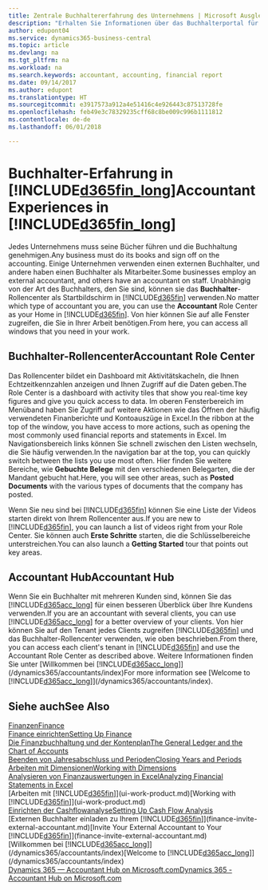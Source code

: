 ```yaml
---
title: Zentrale Buchhaltererfahrung des Unternehmens | Microsoft Ausgleich.
description: "Erhalten Sie Informationen über das Buchhalterportal für  Business Central. und das Buchhalterrollencenter, das interne und externe Buchhalter im Kundenunternehmen unterstützt."
author: edupont04
ms.service: dynamics365-business-central
ms.topic: article
ms.devlang: na
ms.tgt_pltfrm: na
ms.workload: na
ms.search.keywords: accountant, accounting, financial report
ms.date: 09/14/2017
ms.author: edupont
ms.translationtype: HT
ms.sourcegitcommit: e3917573a912a4e51416c4e926443c87513728fe
ms.openlocfilehash: feb49e3c78329235cff68c8be009c996b1111812
ms.contentlocale: de-de
ms.lasthandoff: 06/01/2018

---
```

# <a name="accountant-experiences-in-included365finlongincludesd365finlongmdmd"></a><span data-ttu-id="9f325-103">Buchhalter-Erfahrung in [!INCLUDE[d365fin_long](includes/d365fin_long_md.md)]</span><span class="sxs-lookup"><span data-stu-id="9f325-103">Accountant Experiences in [!INCLUDE[d365fin_long](includes/d365fin_long_md.md)]</span></span>
<span data-ttu-id="9f325-104">Jedes Unternehmens muss seine Bücher führen und die Buchhaltung genehmigen.</span><span class="sxs-lookup"><span data-stu-id="9f325-104">Any business must do its books and sign off on the accounting.</span></span> <span data-ttu-id="9f325-105">Einige Unternehmen verwenden einen externen Buchhalter, und andere haben einen Buchhalter als Mitarbeiter.</span><span class="sxs-lookup"><span data-stu-id="9f325-105">Some businesses employ an external accountant, and others have an accountant on staff.</span></span> <span data-ttu-id="9f325-106">Unabhängig von der Art des Buchhalters, den Sie sind, können sie das **Buchhalter**-Rollencenter als Startbildschirm in [!INCLUDE[d365fin](includes/d365fin_md.md)] verwenden.</span><span class="sxs-lookup"><span data-stu-id="9f325-106">No matter which type of accountant you are, you can use the **Accountant** Role Center as your Home in [!INCLUDE[d365fin](includes/d365fin_md.md)].</span></span> <span data-ttu-id="9f325-107">Von hier können Sie auf alle Fenster zugreifen, die Sie in Ihrer Arbeit benötigen.</span><span class="sxs-lookup"><span data-stu-id="9f325-107">From here, you can access all windows that you need in your work.</span></span>  

## <a name="accountant-role-center"></a><span data-ttu-id="9f325-108">Buchhalter-Rollencenter</span><span class="sxs-lookup"><span data-stu-id="9f325-108">Accountant Role Center</span></span>
<span data-ttu-id="9f325-109">Das Rollencenter bildet ein Dashboard mit Aktivitätskacheln, die Ihnen Echtzeitkennzahlen anzeigen und Ihnen Zugriff auf die Daten geben.</span><span class="sxs-lookup"><span data-stu-id="9f325-109">The Role Center is a dashboard with activity tiles that show you real-time key figures and give you quick access to data.</span></span> <span data-ttu-id="9f325-110">Im oberen Fensterbereich im Menüband haben Sie Zugriff auf weitere Aktionen wie das Öffnen der häufig verwendeten Finanberichte und Kontoauszüge in Excel.</span><span class="sxs-lookup"><span data-stu-id="9f325-110">In the ribbon at the top of the window, you have access to more actions, such as opening the most commonly used financial reports and statements in Excel.</span></span> <span data-ttu-id="9f325-111">Im Navigationsbereich links können Sie schnell zwischen den Listen wechseln, die Sie häufig verwenden.</span><span class="sxs-lookup"><span data-stu-id="9f325-111">In the navigation bar at the top, you can quickly switch between the lists you use most often.</span></span> <span data-ttu-id="9f325-112">Hier finden Sie weitere Bereiche, wie **Gebuchte Belege** mit den verschiedenen Belegarten, die der Mandant gebucht hat.</span><span class="sxs-lookup"><span data-stu-id="9f325-112">Here, you will see other areas, such as **Posted Documents** with the various types of documents that the company has posted.</span></span>  

<span data-ttu-id="9f325-113">Wenn Sie neu sind bei [!INCLUDE[d365fin](includes/d365fin_md.md)] können Sie eine Liste der Videos starten direkt von Ihrem Rollencenter aus.</span><span class="sxs-lookup"><span data-stu-id="9f325-113">If you are new to [!INCLUDE[d365fin](includes/d365fin_md.md)], you can launch a list of videos right from your Role Center.</span></span> <span data-ttu-id="9f325-114">Sie können auch **Erste Schritte** starten, die die Schlüsselbereiche unterstreichen.</span><span class="sxs-lookup"><span data-stu-id="9f325-114">You can also launch a **Getting Started** tour that points out key areas.</span></span>  

## <a name="accountant-hub"></a><span data-ttu-id="9f325-115">Accountant Hub</span><span class="sxs-lookup"><span data-stu-id="9f325-115">Accountant Hub</span></span>
<span data-ttu-id="9f325-116">Wenn Sie ein Buchhalter mit mehreren Kunden sind, können Sie das [!INCLUDE[d365acc_long](includes/d365acc_long_md.md)] für einen besseren Überblick über Ihre Kundens verwenden.</span><span class="sxs-lookup"><span data-stu-id="9f325-116">If you are an accountant with several clients, you can use [!INCLUDE[d365acc_long](includes/d365acc_long_md.md)] for a better overview of your clients.</span></span> <span data-ttu-id="9f325-117">Von hier können Sie auf den Tenant jedes Clients zugreifen [!INCLUDE[d365fin](includes/d365fin_md.md)] und das Buchhalter-Rollencenter verwenden, wie oben beschrieben.</span><span class="sxs-lookup"><span data-stu-id="9f325-117">From there, you can access each client's tenant in [!INCLUDE[d365fin](includes/d365fin_md.md)] and use the Accountant Role Center as described above.</span></span> <span data-ttu-id="9f325-118">Weitere Informationen finden Sie unter [Willkommen bei [!INCLUDE[d365acc_long](includes/d365acc_long_md.md)]](/dynamics365/accountants/index)</span><span class="sxs-lookup"><span data-stu-id="9f325-118">For more information see [Welcome to [!INCLUDE[d365acc_long](includes/d365acc_long_md.md)]](/dynamics365/accountants/index).</span></span>  

## <a name="see-also"></a><span data-ttu-id="9f325-119">Siehe auch</span><span class="sxs-lookup"><span data-stu-id="9f325-119">See Also</span></span>
[<span data-ttu-id="9f325-120">Finanzen</span><span class="sxs-lookup"><span data-stu-id="9f325-120">Finance</span></span>](finance.md)  
[<span data-ttu-id="9f325-121">Finance einrichten</span><span class="sxs-lookup"><span data-stu-id="9f325-121">Setting Up Finance</span></span>](finance-setup-finance.md)  
[<span data-ttu-id="9f325-122">Die Finanzbuchhaltung und der Kontenplan</span><span class="sxs-lookup"><span data-stu-id="9f325-122">The General Ledger and the Chart of Accounts</span></span>](finance-general-ledger.md)  
[<span data-ttu-id="9f325-123">Beenden von Jahresabschluss und Perioden</span><span class="sxs-lookup"><span data-stu-id="9f325-123">Closing Years and Periods</span></span>](year-close-years-periods.md)  
[<span data-ttu-id="9f325-124">Arbeiten mit Dimensionen</span><span class="sxs-lookup"><span data-stu-id="9f325-124">Working with Dimensions</span></span>](finance-dimensions.md)  
[<span data-ttu-id="9f325-125">Analysieren von Finanzauswertungen in Excel</span><span class="sxs-lookup"><span data-stu-id="9f325-125">Analyzing Financial Statements in Excel</span></span>](finance-analyze-excel.md)  
<span data-ttu-id="9f325-126">[Arbeiten mit [!INCLUDE[d365fin](includes/d365fin_md.md)]](ui-work-product.md)</span><span class="sxs-lookup"><span data-stu-id="9f325-126">[Working with [!INCLUDE[d365fin](includes/d365fin_md.md)]](ui-work-product.md)</span></span>  
[<span data-ttu-id="9f325-127">Einrichten der Cashflowanalyse</span><span class="sxs-lookup"><span data-stu-id="9f325-127">Setting Up Cash Flow Analysis</span></span>](finance-setup-cash-flow-analyses.md)  
<span data-ttu-id="9f325-128">[Externen Buchhalter einladen zu Ihrem [!INCLUDE[d365fin](includes/d365fin_md.md)]](finance-invite-external-accountant.md)</span><span class="sxs-lookup"><span data-stu-id="9f325-128">[Invite Your External Accountant to Your [!INCLUDE[d365fin](includes/d365fin_md.md)]](finance-invite-external-accountant.md)</span></span>  
<span data-ttu-id="9f325-129">[Willkommen bei [!INCLUDE[d365acc_long](includes/d365acc_long_md.md)]](/dynamics365/accountants/index)</span><span class="sxs-lookup"><span data-stu-id="9f325-129">[Welcome to [!INCLUDE[d365acc_long](includes/d365acc_long_md.md)]](/dynamics365/accountants/index)</span></span>  
[<span data-ttu-id="9f325-130">Dynamics 365 — Accountant Hub on Microsoft.com</span><span class="sxs-lookup"><span data-stu-id="9f325-130">Dynamics 365 - Accountant Hub on Microsoft.com</span></span>](https://www.microsoft.com/en-us/dynamics365/financial-insights-for-accountants)  

